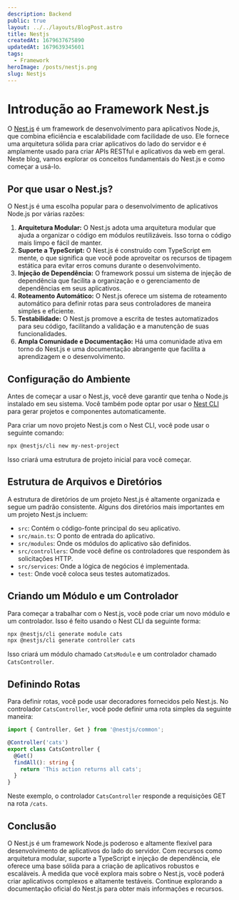```yaml
---
description: Backend
public: true
layout: ../../layouts/BlogPost.astro
title: Nestjs
createdAt: 1679637675890
updatedAt: 1679639345601
tags:
  - Framework
heroImage: /posts/nestjs.png
slug: Nestjs
---
```



# Introdução ao Framework Nest.js

O [Nest.js](https://nestjs.com/)  é um framework de desenvolvimento para aplicativos Node.js, que combina eficiência e escalabilidade com facilidade de uso. Ele fornece uma arquitetura sólida para criar aplicativos do lado do servidor e é amplamente usado para criar APIs RESTful e aplicativos da web em geral. Neste blog, vamos explorar os conceitos fundamentais do Nest.js e como começar a usá-lo.
## Por que usar o Nest.js?

O Nest.js é uma escolha popular para o desenvolvimento de aplicativos Node.js por várias razões: 
1. **Arquitetura Modular:**  O Nest.js adota uma arquitetura modular que ajuda a organizar o código em módulos reutilizáveis. Isso torna o código mais limpo e fácil de manter. 
2. **Suporte a TypeScript:**  O Nest.js é construído com TypeScript em mente, o que significa que você pode aproveitar os recursos de tipagem estática para evitar erros comuns durante o desenvolvimento. 
3. **Injeção de Dependência:**  O framework possui um sistema de injeção de dependência que facilita a organização e o gerenciamento de dependências em seus aplicativos. 
4. **Roteamento Automático:**  O Nest.js oferece um sistema de roteamento automático para definir rotas para seus controladores de maneira simples e eficiente. 
5. **Testabilidade:**  O Nest.js promove a escrita de testes automatizados para seu código, facilitando a validação e a manutenção de suas funcionalidades. 
6. **Ampla Comunidade e Documentação:**  Há uma comunidade ativa em torno do Nest.js e uma documentação abrangente que facilita a aprendizagem e o desenvolvimento.
## Configuração do Ambiente

Antes de começar a usar o Nest.js, você deve garantir que tenha o Node.js instalado em seu sistema. Você também pode optar por usar o [Nest CLI](https://docs.nestjs.com/cli/overview)  para gerar projetos e componentes automaticamente.

Para criar um novo projeto Nest.js com o Nest CLI, você pode usar o seguinte comando:

```bash
npx @nestjs/cli new my-nest-project
```



Isso criará uma estrutura de projeto inicial para você começar.
## Estrutura de Arquivos e Diretórios

A estrutura de diretórios de um projeto Nest.js é altamente organizada e segue um padrão consistente. Alguns dos diretórios mais importantes em um projeto Nest.js incluem: 
- `src`: Contém o código-fonte principal do seu aplicativo. 
- `src/main.ts`: O ponto de entrada do aplicativo. 
- `src/modules`: Onde os módulos do aplicativo são definidos. 
- `src/controllers`: Onde você define os controladores que respondem às solicitações HTTP. 
- `src/services`: Onde a lógica de negócios é implementada. 
- `test`: Onde você coloca seus testes automatizados.
## Criando um Módulo e um Controlador

Para começar a trabalhar com o Nest.js, você pode criar um novo módulo e um controlador. Isso é feito usando o Nest CLI da seguinte forma:

```bash
npx @nestjs/cli generate module cats
npx @nestjs/cli generate controller cats
```



Isso criará um módulo chamado `CatsModule` e um controlador chamado `CatsController`.
## Definindo Rotas

Para definir rotas, você pode usar decoradores fornecidos pelo Nest.js. No controlador `CatsController`, você pode definir uma rota simples da seguinte maneira:

```typescript
import { Controller, Get } from '@nestjs/common';

@Controller('cats')
export class CatsController {
  @Get()
  findAll(): string {
    return 'This action returns all cats';
  }
}
```



Neste exemplo, o controlador `CatsController` responde a requisições GET na rota `/cats`.
## Conclusão

O Nest.js é um framework Node.js poderoso e altamente flexível para desenvolvimento de aplicativos do lado do servidor. Com recursos como arquitetura modular, suporte a TypeScript e injeção de dependência, ele oferece uma base sólida para a criação de aplicativos robustos e escaláveis. À medida que você explora mais sobre o Nest.js, você poderá criar aplicativos complexos e altamente testáveis. Continue explorando a documentação oficial do Nest.js para obter mais informações e recursos.
